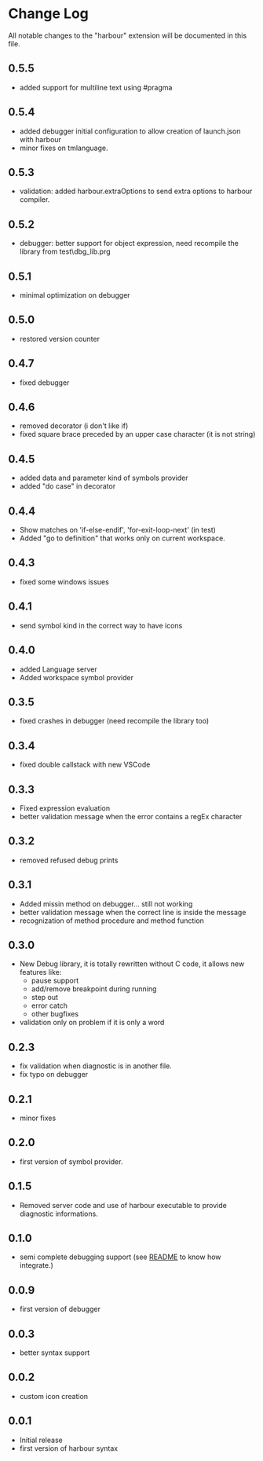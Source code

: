 # Change Log
All notable changes to the "harbour" extension will be documented in this file.

## 0.5.5
- added support for multiline text using #pragma

## 0.5.4
- added debugger initial configuration to allow creation of launch.json with harbour
- minor fixes on tmlanguage.

## 0.5.3
- validation: added harbour.extraOptions to send extra options to harbour compiler.

## 0.5.2
- debugger: better support for object expression, need recompile the library from test\dbg_lib.prg

## 0.5.1
- minimal optimization on debugger

## 0.5.0
- restored version counter

## 0.4.7
- fixed debugger

## 0.4.6
- removed decorator (i don't like if)
- fixed square brace preceded by an upper case character (it is not string)

## 0.4.5
- added data and parameter kind of symbols provider
- added "do case" in decorator

## 0.4.4
- Show matches on 'if-else-endif', 'for-exit-loop-next' (in test)
- Added "go to definition" that works only on current workspace.

## 0.4.3
 - fixed some windows issues

## 0.4.1
 - send symbol kind in the correct way to have icons

## 0.4.0
 - added Language server
 - Added workspace symbol provider

## 0.3.5
- fixed crashes in debugger (need recompile the library too)

## 0.3.4
- fixed double callstack with new VSCode

## 0.3.3
- Fixed expression evaluation
- better validation message when the error contains a regEx character

## 0.3.2
- removed refused debug prints

## 0.3.1
- Added missin method on debugger... still not working
- better validation message when the correct line is inside the message
- recognization of method procedure and method function

## 0.3.0
- New Debug library, it is totally rewritten without C code, it allows new features like:
	- pause support
	- add/remove breakpoint during running
	- step out
	- error catch
	- other bugfixes
- validation only on problem if it is only a word

## 0.2.3
- fix validation when diagnostic is in another file.
- fix typo on debugger

## 0.2.1
- minor fixes

## 0.2.0
- first version of symbol provider.

## 0.1.5
- Removed server code and use of harbour executable to provide diagnostic informations. 

## 0.1.0
- semi complete debugging support (see [README](README.md#DEBUG) to know how integrate.)

## 0.0.9
- first version of debugger

## 0.0.3
- better syntax support

## 0.0.2
- custom icon creation

## 0.0.1
- Initial release
- first version of harbour syntax